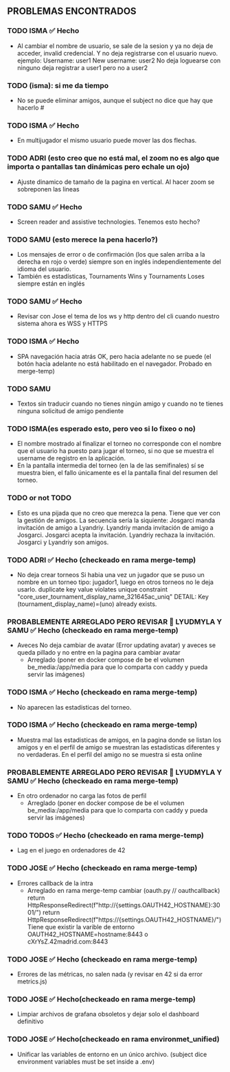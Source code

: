 ## PROBLEMAS ENCONTRADOS

### TODO ISMA ✅ Hecho
- Al cambiar el nombre de usuario, se sale de la sesion y ya no deja de acceder, invalid credencial. Y no deja registrarse con el usuario nuevo. 
ejemplo:
Username: user1
New username: user2
No deja loguearse con ninguno
deja registrar a user1 pero no a user2

### TODO (isma): si me da tiempo
- No se puede eliminar amigos, aunque el subject no dice que hay que hacerlo # 

### TODO ISMA  ✅ Hecho
- En multijugador el mismo usuario puede mover las dos flechas.

### TODO ADRI (esto creo que no está mal, el zoom no es algo que importa o pantallas tan dinámicas pero echale un ojo)
- Ajuste dinamico de tamaño de la pagina en vertical. Al hacer zoom se sobreponen las lineas

### TODO SAMU  ✅ Hecho
- Screen reader and assistive technologies. Tenemos esto hecho?

### TODO SAMU (esto merece la pena hacerlo?)
- Los mensajes de error o de confirmación (los que salen arriba a la derecha en rojo o verde) siempre son en inglés independientemente del idioma del usuario.
- También es estadísticas, Tournaments Wins y Tournaments Loses siempre están en inglés

### TODO SAMU  ✅ Hecho
- Revisar con Jose el tema de los ws y http dentro del cli cuando nuestro sistema ahora es WSS y HTTPS

### TODO ISMA ✅ Hecho
- SPA navegación hacia atrás OK, pero hacia adelante no se puede (el botón hacia adelante no está habilitado en el navegador. Probado en merge-temp)

### TODO SAMU
- Textos sin traducir cuando no tienes ningún amigo y cuando no te tienes ninguna solicitud de amigo pendiente

### TODO ISMA(es esperado esto, pero veo si lo fixeo o no)
- El nombre mostrado al finalizar el torneo no corresponde con el nombre que el usuario ha puesto para jugar el torneo, si no que se muestra el username de registro en la aplicación.
- En la pantalla intermedia del torneo (en la de las semifinales) sí se muestra bien, el fallo únicamente es el la pantalla final del resumen del torneo.

### TODO or not TODO
- Esto es una pijada que no creo que merezca la pena. Tiene que ver con la gestión de amigos.
La secuencia sería la siquiente:
Josgarci manda invitación de amigo a Lyandriy.
Lyandriy manda invitación de amigo a Josgarci.
Josgarci acepta la invitación.
Lyandriy rechaza la invitación.
Josgarci y Lyandriy son amigos.


### TODO ADRI ✅ Hecho (checkeado en rama merge-temp)
- No deja crear torneos Si habia una vez un jugador que se puso un nombre en un torneo tipo: jugador1, luego en otros torneos no le deja usarlo.
duplicate key value violates unique constraint "core_user_tournament_display_name_321645ac_uniq"
DETAIL: Key (tournament_display_name)=(uno) already exists.

### PROBABLEMENTE ARREGLADO PERO REVISAR 🔔 LYUDMYLA Y SAMU ✅ Hecho (checkeado en rama merge-temp)
- Aveces No deja cambiar de avatar (Error updating avatar) y aveces se queda pillado y no entre en la pagina para cambiar avatar
    + Arreglado (poner en docker compose de be el volumen be_media:/app/media para que lo comparta con caddy y pueda servir las imágenes)

### TODO ISMA ✅ Hecho (checkeado en rama merge-temp)
- No aparecen las estadisticas del torneo.

### TODO ISMA ✅ Hecho (checkeado en rama merge-temp)
- Muestra mal las estadisticas de amigos, en la pagina donde se listan los amigos y en el perfil de amigo se muestran las estadisticas diferentes y no verdaderas. En el perfil del amigo no se muestra si esta online

### PROBABLEMENTE ARREGLADO PERO REVISAR 🔔 LYUDMYLA Y SAMU ✅ Hecho (checkeado en rama merge-temp)
- En otro ordenador no carga las fotos de perfil
    + Arreglado (poner en docker compose de be el volumen be_media:/app/media para que lo comparta con caddy y pueda servir las imágenes)

### TODO TODOS ✅ Hecho (checkeado en rama merge-temp)
- Lag en el juego en ordenadores de 42

### TODO JOSE ✅ Hecho (checkeado en rama merge-temp)
- Errores callback de la intra
    + Arreglado en rama merge-temp cambiar
    (oauth.py // oauthcallback)     return HttpResponseRedirect(f"http://{settings.OAUTH42_HOSTNAME}:3001/")
                                    return HttpResponseRedirect(f"https://{settings.OAUTH42_HOSTNAME}/")
    Tiene que existir la varible de entorno OAUTH42_HOSTNAME=hostname:8443 o cXrYsZ.42madrid.com:8443

### TODO JOSE ✅ Hecho (checkeado en rama merge-temp)
- Errores de las métricas, no salen nada (y revisar en 42 si da error metrics.js)

### TODO JOSE ✅ Hecho(checkeado en rama merge-temp)
- Limpiar archivos de grafana obsoletos y dejar solo el dashboard definitivo 

### TODO JOSE ✅ Hecho(checkeado en rama environmet_unified)
- Unificar las variables de entorno en un único archivo. (subject dice environment variables must be set inside a .env)

